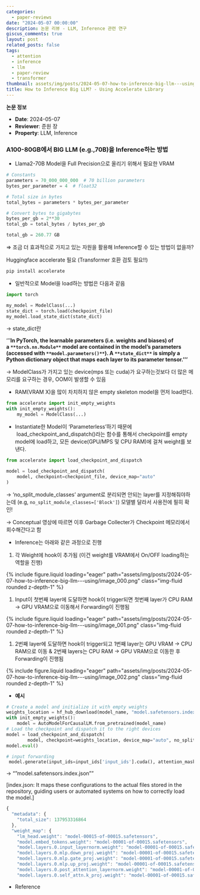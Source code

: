 ```yaml
---
categories:
  - paper-reviews
date: "2024-05-07 00:00:00"
description: 논문 리뷰 - LLM, Inference 관련 연구
giscus_comments: true
layout: post
related_posts: false
tags:
  - attention
  - inference
  - llm
  - paper-review
  - transformer
thumbnail: assets/img/posts/2024-05-07-how-to-inference-big-llm---using/thumbnail.jpg
title: How to Inference Big LLM? - Using Accelerate Library
---
```


**논문 정보**

- **Date**: 2024-05-07
- **Reviewer**: 준원 장
- **Property**: LLM, Inference

### A100-80GB에서 BIG LLM (e.g.,70B)을 Inference하는 방법

- Llama2-70B Model을 Full Precision으로 올리기 위해서 필요한 VRAM

```python
# Constants
parameters = 70_000_000_000  # 70 billion parameters
bytes_per_parameter = 4  # float32

# Total size in bytes
total_bytes = parameters * bytes_per_parameter

# Convert bytes to gigabytes
bytes_per_gb = 2**30
total_gb = total_bytes / bytes_per_gb

total_gb = 260.77 GB
```

⇒ 조금 더 효과적으로 가지고 있는 자원을 활용해 Inference할 수 있는 방법이 없을까?

Huggingface accelerate 필요 (Transformer 호환 검토 필요!!)

```python
pip install accelerate
```

- 일반적으로 Model을 load하는 방법은 다음과 같음

```python
import torch

my_model = ModelClass(...)
state_dict = torch.load(checkpoint_file)
my_model.load_state_dict(state_dict)
```

→ state_dict란

‘’’**In PyTorch, the learnable parameters (i.e. weights and biases) of a **`**torch.nn.Module**`** model are contained in the model’s parameters (accessed with **`**model.parameters()**`**). A **`**state_dict**`** is simply a Python dictionary object that maps each layer to its parameter tensor.’’’**

→ ModelClass가 가지고 있는 device(mps 또는 cuda)가 요구하는것보다 더 많은 메모리를 요구하는 경우, OOM이 발생할 수 있음

- RAM(VRAM X)을 많이 차치하지 않은 empty skeleton model을 먼저 load한다.

```python
from accelerate import init_empty_weights
with init_empty_weights():
    my_model = ModelClass(...)
```

- Instantiate한 Model이 ‘Parameterless’하기 때문에  load_checkpoint_and_dispatch()라는 함수를 통해서 checkpoint를 empty model에 load하고, 모든 device(GPU/MPS 및 CPU RAM)에 걸쳐 weight를 보낸다.

```python
from accelerate import load_checkpoint_and_dispatch

model = load_checkpoint_and_dispatch(
    model, checkpoint=checkpoint_file, device_map="auto"
)
```

→ ‘no_split_module_classes’ argument로 분리되면 안되는 layer를 지정해줘야하는데 (e.g, `no_split_module_classes=['Block']`) 모델별 달라서 사용전에 필히 확인!

→ Conceptual 영상에 따르면 이후 Garbage Collecter가 Checkpoint 메모리에서 회수해간다고 함

- Inference는 아래와 같은 과정으로 진행

1. 각 Weight에 hook이 추가됨 (이건 weight를 VRAM에서 On/OFF loading하는 역할을 진행)

{% include figure.liquid loading="eager" path="assets/img/posts/2024-05-07-how-to-inference-big-llm---using/image_000.png" class="img-fluid rounded z-depth-1" %}

1. Input이 첫번째 layer에 도달하면 hook이 trigger되면 첫번째 layer가 CPU RAM → GPU VRAM으로 이동해서 Forwarding이 진행됨

{% include figure.liquid loading="eager" path="assets/img/posts/2024-05-07-how-to-inference-big-llm---using/image_001.png" class="img-fluid rounded z-depth-1" %}

1. 2번째 layer에 도달하면 hook이 trigger되고 1번째 layer는 GPU VRAM → CPU RAM으로 이동 & 2번째 layers는 CPU RAM → GPU VRAM으로 이동한 후 Forwarding이 진행됨

{% include figure.liquid loading="eager" path="assets/img/posts/2024-05-07-how-to-inference-big-llm---using/image_002.png" class="img-fluid rounded z-depth-1" %}

- **예시**

```python
# Create a model and initialize it with empty weights
weights_location = hf_hub_download(model_name, "model.safetensors.index.json")
with init_empty_weights():
    model = AutoModelForCausalLM.from_pretrained(model_name)
# Load the checkpoint and dispatch it to the right devices
model = load_checkpoint_and_dispatch(
        model, checkpoint=weights_location, device_map="auto", no_split_module_classes=["LlamaDecoderLayer"], dtype=torch.float16)
model.eval()

# input forwarding
 model.generate(input_ids=input_ids['input_ids'].cuda(), attention_mask=input_ids['attention_mask'].cuda())
```

→ “”model.safetensors.index.json””

[index.json: It maps these configurations to the actual files stored in the repository, guiding users or automated systems on how to correctly load the model.]

```javascript
{
  "metadata": {
    "total_size": 137953316864
  },
  "weight_map": {
    "lm_head.weight": "model-00015-of-00015.safetensors",
    "model.embed_tokens.weight": "model-00001-of-00015.safetensors",
    "model.layers.0.input_layernorm.weight": "model-00001-of-00015.safetensors",
    "model.layers.0.mlp.down_proj.weight": "model-00001-of-00015.safetensors",
    "model.layers.0.mlp.gate_proj.weight": "model-00001-of-00015.safetensors",
    "model.layers.0.mlp.up_proj.weight": "model-00001-of-00015.safetensors",
    "model.layers.0.post_attention_layernorm.weight": "model-00001-of-00015.safetensors",
    "model.layers.0.self_attn.k_proj.weight": "model-00001-of-00015.safetensors",
```

- Reference
